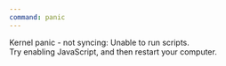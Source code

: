 ```yaml
---
command: panic
---
```

Kernel panic - not syncing: Unable to run scripts.  
Try enabling JavaScript, and then restart your computer.  
[](system:freeze)
